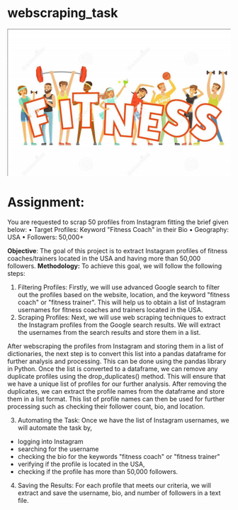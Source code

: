# webscraping_task

![alt text](fitness.jpg)

# Assignment:
You are requested to scrap 50 profiles from Instagram fitting the brief given below:
•	Target Profiles: Keyword "Fitness Coach" in their Bio
•	Geography: USA
•	Followers: 50,000+

**Objective**: The goal of this project is to extract Instagram profiles of fitness coaches/trainers located in the USA and having more than 50,000 followers.
**Methodology:** To achieve this goal, we will follow the following steps:
1.	Filtering Profiles: Firstly, we will use advanced Google search to filter out the profiles based on the website, location, and the keyword "fitness coach" or "fitness trainer". This will help us to obtain a list of Instagram usernames for fitness coaches and trainers located in the USA.
2.	Scraping Profiles: Next, we will use web scraping techniques to extract the Instagram profiles from the Google search results. We will extract the usernames from the search results and store them in a list.

After webscraping the profiles from Instagram and storing them in a list of dictionaries, the next step is to convert this list into a pandas dataframe for further analysis and processing. 
This can be done using the pandas library in Python.
Once the list is converted to a dataframe, we can remove any duplicate profiles using the drop_duplicates() method. 
This will ensure that we have a unique list of profiles for our further analysis.
After removing the duplicates, we can extract the profile names from the dataframe and store them in a list format. 
This list of profile names can then be used for further processing such as checking their follower count, bio, and location.

3.	Automating the Task: Once we have the list of Instagram usernames, we will automate the task by,
-	 logging into Instagram
-	searching for the username
-	checking the bio for the keywords "fitness coach" or "fitness trainer"
-	verifying if the profile is located in the USA,
-	checking if the profile has more than 50,000 followers.

4.	Saving the Results: For each profile that meets our criteria, we will extract and save the username, bio, and number of followers in a text file.


